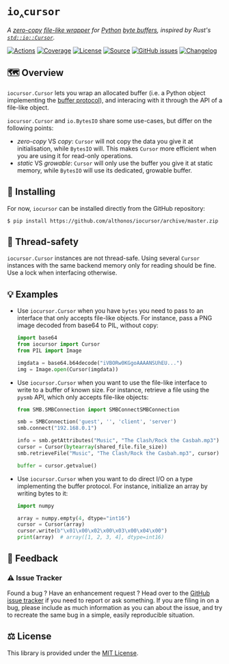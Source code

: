 # `io‸cursor`

*A [zero-copy](https://en.wikipedia.org/wiki/Zero-copy)
[file-like wrapper](https://docs.python.org/3/library/io.html#io.BufferedIOBase)
for [Python](https://www.python.org/) [byte buffers](https://docs.python.org/3/c-api/buffer.html),
inspired by Rust's [`std::io::Cursor`](https://doc.rust-lang.org/std/io/struct.Cursor.html).*

[![Actions](https://img.shields.io/github/workflow/status/althonos/iocursor/Test/master?logo=github&style=flat-square&maxAge=300)](https://github.com/althonos/iocursor/actions)
[![Coverage](https://img.shields.io/codecov/c/gh/althonos/iocursor?style=flat-square&maxAge=3600)](https://codecov.io/gh/althonos/iocursor/)
[![License](https://img.shields.io/badge/license-MIT-blue.svg?style=flat-square&maxAge=2678400)](https://choosealicense.com/licenses/mit/)
[![Source](https://img.shields.io/badge/source-GitHub-303030.svg?maxAge=2678400&style=flat-square)](https://github.com/althonos/iocursor/)
[![GitHub issues](https://img.shields.io/github/issues/althonos/iocursor.svg?style=flat-square&maxAge=600)](https://github.com/althonos/iocursor/issues)
[![Changelog](https://img.shields.io/badge/keep%20a-changelog-8A0707.svg?maxAge=2678400&style=flat-square)](https://github.com/althonos/iocursor/blob/master/CHANGELOG.md)

<!-- [![PyPI](https://img.shields.io/pypi/v/iocursor.svg?style=flat-square&maxAge=3600)](https://pypi.org/project/iocursor) -->
<!-- [![Wheel](https://img.shields.io/pypi/wheel/iocursor.svg?style=flat-square&maxAge=3600)](https://pypi.org/project/iocursor/#files) -->
<!-- [![Python Versions](https://img.shields.io/pypi/pyversions/iocursor.svg?style=flat-square&maxAge=3600)](https://pypi.org/project/iocursor/#files) -->
<!-- [![Python Implementations](https://img.shields.io/pypi/implementation/iocursor.svg?style=flat-square&maxAge=3600&label=impl)](https://pypi.org/project/iocursor/#files) -->
<!-- [![Downloads](https://img.shields.io/badge/dynamic/json?style=flat-square&color=303f9f&maxAge=86400&label=downloads&query=%24.total_downloads&url=https%3A%2F%2Fapi.pepy.tech%2Fapi%2Fprojects%2Fiocursor)](https://pepy.tech/project/iocursor) -->


## 🗺️ Overview

`iocursor.Cursor` lets you wrap an allocated buffer (i.e. a Python object
implementing the [buffer protocol](https://docs.python.org/3/c-api/buffer.html)),
and interacing with it through the API of a file-like object.

`iocursor.Cursor` and `io.BytesIO` share some use-cases, but differ on the
following points:

- *zero-copy* VS *copy*: `Cursor` will not copy the data you give it at
  initialisation, while `BytesIO` will. This makes `Cursor` more efficient
  when you are using it for read-only operations.
- *static* VS *growable*: `Cursor` will only use the buffer you give it at
  static memory, while `BytesIO` will use its dedicated, growable buffer.


## 🔧 Installing

For now, `iocursor` can be installed directly from the GitHub repository:
```console
$ pip install https://github.com/althonos/iocursor/archive/master.zip
```

## 🧶 Thread-safety

`iocursor.Cursor` instances are not thread-safe. Using several `Cursor`
instances with the same backend memory only for reading should be fine.
Use a lock when interfacing otherwise.

## 💡 Examples

- Use `iocursor.Cursor` when you have `bytes` you need to pass to an interface
  that only accepts file-like objects. For instance, pass a PNG image decoded
  from base64 to PIL, without copy:
  ```python
  import base64
  from iocursor import Cursor
  from PIL import Image

  imgdata = base64.b64decode("iVBORw0KGgoAAAANSUhEU...")
  img = Image.open(Cursor(imgdata))
  ```
- Use `iocursor.Cursor` when you want to use the file-like interface to write
  to a buffer of known size. For instance, retrieve a file using the `pysmb` API,
  which only accepts file-like objects:
  ```python
  from SMB.SMBConnection import SMBConnectSMBConnection

  smb = SMBConnection('guest', '', 'client', 'server')
  smb.connect("192.168.0.1")

  info = smb.getAttributes("Music", "The Clash/Rock the Casbah.mp3")
  cursor = Cursor(bytearray(shared_file.file_size))
  smb.retrieveFile("Music", "The Clash/Rock the Casbah.mp3", cursor)

  buffer = cursor.getvalue()
  ```
- Use `iocursor.Cursor` when you want to do direct I/O on a type implementing
  the buffer protocol. For instance, initialize an array by writing bytes to it:
  ```python
  import numpy

  array = numpy.empty(4, dtype="int16")
  cursor = Cursor(array)
  cursor.write(b"\x01\x00\x02\x00\x03\x00\x04\x00")
  print(array)  # array([1, 2, 3, 4], dtype=int16)
  ```

## 💭 Feedback

### ⚠️ Issue Tracker

Found a bug ? Have an enhancement request ? Head over to the [GitHub issue
tracker](https://github.com/althonos/iocursor/issues) if you need to report
or ask something. If you are filing in on a bug, please include as much
information as you can about the issue, and try to recreate the same bug
in a simple, easily reproducible situation.

## ⚖️ License

This library is provided under the [MIT License](https://choosealicense.com/licenses/mit/).
